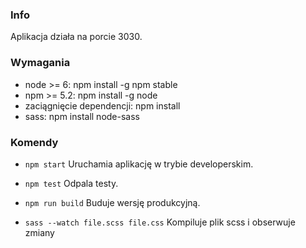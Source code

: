 ### Info
Aplikacja działa na porcie 3030.

### Wymagania
 - node >= 6: npm install -g npm stable
 - npm >= 5.2: npm install -g node
 - zaciągnięcie dependencji: npm install
 - sass: npm install node-sass

### Komendy
 - `npm start`
Uruchamia aplikację w trybie developerskim.

 - `npm test`
Odpala testy.

 - `npm run build`
Buduje wersję produkcyjną.

 - `sass --watch file.scss file.css`
Kompiluje plik scss i obserwuje zmiany
